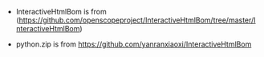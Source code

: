 * InteractiveHtmlBom is from (https://github.com/openscopeproject/InteractiveHtmlBom/tree/master/InteractiveHtmlBom)

* python.zip is from https://github.com/yanranxiaoxi/InteractiveHtmlBom

